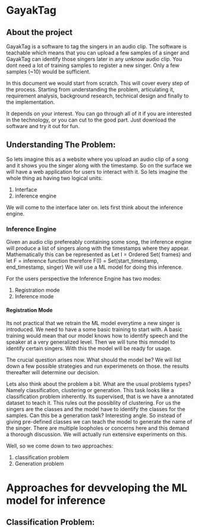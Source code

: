 # GayakTag
## About the project

GayakTag is a software to tag the singers in an audio clip. The software is teachable which means that you can upload a few samples of a singer and GayakTag can identify those singers later in any unknow audio clip.
You dont need a lot of training samples to register a new singer. Only a few samples (~10) would be sufficient.

In this document we would start from scratch. This will cover every step of the process. Starting from understanding the problem, articulating it, requirement analysis, background research, technical design and finally to the implementation. 

It depends on your interest. You can go through all of it if you are interested in the technology, or you can cut to the good part. Just download the software and try it out for fun.

## Understanding The Problem:

So lets imagine this as a website where you upload an audio clip of a song and it shows you the singer along with the timestamp.
So on the surface we will have a web application for users to interact with it.
So lets imagine the whole thing as having two logical units:
1) Interface 
2) inference engine

We will come to the interface later on. lets first think about the inference engine.

### Inference Engine

Given an audio clip prefereably containing some song, the inference engine will produce a list of singers along with the timestamps where they appear.
Mathematically this can be represented as 
Let I = Ordered Set( frames)
and let F = inference function therefore
F(I) = Set(start_timestamp, end_timestamp, singer)
We will use a ML model for doing this inference.

For the users perspective the Inference Engine has two modes:
1. Registration mode
2. Inference mode

#### Registration Mode
Its not practical that we retrain the ML model everytime a new singer is introduced.
We need to have a some basic training to start with. A basic training would mean that our model knows how to identify speech and the speaker at a very generalized level.
Then we will tune this mmodel to identify certain singers. With this the model will be ready for usage.

The crucial question arises now. What should the model be?
We will list down a few possible strategies and run experimenets on those. the results thereafter will determine our decision.

Lets also think about the problem a bit. What are the usual problems types? Namely classification, clustering or generation. 
This task looks like a classification problem inherently. Its supervised, that is we have a annotated dataset to teach it. This rules out the possiblity of clustering. For us the singers are the classes and the model have to identify the classes for the samples. 
Can this be a generation task? Interesting angle. So instead of giving pre-defined classes we can teach the model to generate the name of the singer. There are multiple loopholes or concerns here and this demand a thorough discussion. We will actually run extensive experiments on this.


Well, so we come down to two approaches:
1. classification problem
2. Generation problem

# Approaches for devveloping the ML model for inference
## Classification Problem:





